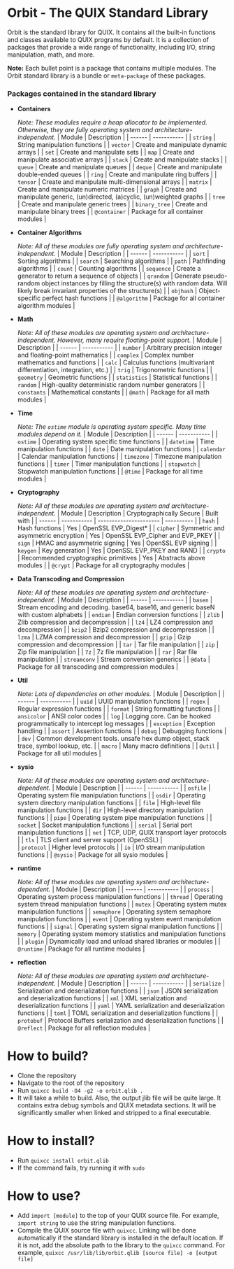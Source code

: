 # Orbit - The QUIX Standard Library

Orbit is the standard library for QUIX. It contains all the built-in functions and classes available to QUIX programs by default. It is a collection of packages that provide a wide range of functionality, including I/O, string manipulation, math, and more.

**Note:** Each bullet point is a package that contains multiple modules. The Orbit standard library is a bundle or `meta-package` of these packages.

### Packages contained in the standard library
- **Containers**

    *Note: These modules require a heap allocator to be implemented. Otherwise, they are fully operating system and architecture-independent.*
    | Module | Description |
    | ------ | ----------- |
    | `string` | String manipulation functions |
    | `vector` | Create and manipulate dynamic arrays |
    | `set` | Create and manipulate sets |
    | `map` | Create and manipulate associative arrays |
    | `stack` | Create and manipulate stacks |
    | `queue` | Create and manipulate queues |
    | `deque` | Create and manipulate double-ended queues |
    | `ring` | Create and manipulate ring buffers |
    | `tensor` | Create and manipulate multi-dimensional arrays |
    | `matrix` | Create and manipulate numeric matrices |
    | `graph` | Create and manipulate generic, (un)directed, (a)cyclic, (un)weighted graphs |
    | `tree` | Create and manipulate generic trees |
    | `binary_tree` | Create and manipulate binary trees |
    | `@container` | Package for all container modules |

- **Container Algorithms**

    *Note: All of these modules are fully operating system and architecture-independent.*
    | Module | Description |
    | ------ | ----------- |
    | `sort` | Sorting algorithms |
    | `search` | Searching algorithms |
    | `path` | Pathfinding algorithms |
    | `count` | Counting algorithms |
    | `sequence` | Create a generator to return a sequence of objects |
    | `qrandom` | Generate pseudo-random object instances by filling the structure(s) with random data. Will likely break invariant properties of the structure(s) |
    | `objhash` | Object-specific perfect hash functions |
    | `@algorithm` | Package for all container algorithm modules |

- **Math**

    *Note: All of these modules are operating system and architecture-independent. However, many require floating-point support.*
    | Module | Description |
    | ------ | ----------- |
    | `number` | Arbitrary precision integer and floating-point mathematics |
    | `complex` | Complex number mathematics and functions |
    | `calc` | Calculus functions (multivariant differentiation, integration, etc.) |
    | `trig` | Trigonometric functions |
    | `geometry` | Geometric functions |
    | `statistics` | Statistical functions |
    | `random` | High-quality deterministic random number generators |
    | `constants` | Mathematical constants |
    | `@math` | Package for all math modules |

- **Time**

    *Note: The `ostime` module is operating system specific. Many time modules depend on it.*
    | Module | Description |
    | ------ | ----------- |
    | `ostime` | Operating system specific time functions |
    | `datetime` | Time manipulation functions |
    | `date` | Date manipulation functions |
    | `calendar` | Calendar manipulation functions |
    | `timezone` | Timezone manipulation functions |
    | `timer` | Timer manipulation functions |
    | `stopwatch` | Stopwatch manipulation functions |
    | `@time` | Package for all time modules |

- **Cryptography**

    *Note: All of these modules are operating system and architecture-independent.*
    | Module | Description | Cryptographically Secure | Built with |
    | ------ | ----------- | ---------------------- | ---------- |
    | `hash` | Hash functions | Yes | OpenSSL EVP_Digest* |
    | `cipher` | Symmetric and asymmetric encryption | Yes | OpenSSL EVP_Cipher and EVP_PKEY |
    | `sign` | HMAC and asymmetric signing | Yes | OpenSSL EVP signing |
    | `keygen` | Key generation | Yes | OpenSSL EVP_PKEY and RAND |
    | `crypto` | Recommended cryptographic primitives | Yes | Abstracts above modules |
    | `@crypt` | Package for all cryptography modules |

- **Data Transcoding and Compression**

    *Note: All of these modules are operating system and architecture-independent.*
    | Module | Description |
    | ------ | ----------- |
    | `basen` | Stream encoding and decoding. base64, base16, and generic baseN with custom alphabets |
    | `endian` | Endian conversion functions |
    | `zlib` | Zlib compression and decompression |
    | `lz4` | LZ4 compression and decompression |
    | `bzip2` | Bzip2 compression and decompression |
    | `lzma` | LZMA compression and decompression |
    | `gzip` | Gzip compression and decompression |
    | `tar` | Tar file manipulation |
    | `zip` | Zip file manipulation |
    | `7z` | 7z file manipulation |
    | `rar` | Rar file manipulation |
    | `streamconv` | Stream conversion generics |
    | `@data` | Package for all transcoding and compression modules |

- **Util**

    *Note: Lots of dependencies on other modules.*
    | Module | Description |
    | ------ | ----------- |
    | `uuid` | UUID manipulation functions |
    | `regex` | Regular expression functions |
    | `format` | String formatting functions |
    | `ansicolor` | ANSI color codes |
    | `log` | Logging core. Can be hooked programmatically to intercept log messages |
    | `exception` | Exception handling |
    | `assert` | Assertion functions |
    | `debug` | Debugging functions |
    | `dev` | Common development tools. unsafe hex dump object, stack trace, symbol lookup, etc. |
    | `macro` | Many macro definitions |
    | `@util` | Package for all util modules |

- **sysio**

    *Note: All of these modules are operating system and architecture-dependent.*
    | Module | Description |
    | ------ | ----------- |
    | `osfile` | Operating system file manipulation functions |
    | `osdir` | Operating system directory manipulation functions |
    | `file` | High-level file manipulation functions |
    | `dir` | High-level directory manipulation functions |
    | `pipe` | Operating system pipe manipulation functions |
    | `socket` | Socket manipulation functions |
    | `serial` | Serial port manipulation functions |
    | `net` | TCP, UDP, QUIX transport layer protocols |
    | `tls` | TLS client and server support (OpenSSL) |   
    | `protocol` | Higher level protocols |
    | `io` | I/O stream manipulation functions |
    | `@sysio` | Package for all sysio modules |

- **runtime**

    *Note: All of these modules are operating system and architecture-dependent.*
    | Module | Description |
    | ------ | ----------- |
    | `process` | Operating system process manipulation functions |
    | `thread` | Operating system thread manipulation functions |
    | `mutex` | Operating system mutex manipulation functions |
    | `semaphore` | Operating system semaphore manipulation functions |
    | `event` | Operating system event manipulation functions |
    | `signal` | Operating system signal manipulation functions |
    | `memory` | Operating system memory statistics and manipulation functions |
    | `plugin` | Dynamically load and unload shared libraries or modules |
    | `@runtime` | Package for all runtime modules |

- **reflection**

    *Note: All of these modules are operating system and architecture-independent.*
    | Module | Description |
    | ------ | ----------- |
    | `serialize` | Serialization and deserialization functions |
    | `json` | JSON serialization and deserialization functions |
    | `xml` | XML serialization and deserialization functions |
    | `yaml` | YAML serialization and deserialization functions |
    | `toml` | TOML serialization and deserialization functions |
    | `protobuf` | Protocol Buffers serialization and deserialization functions |
    | `@reflect` | Package for all reflection modules |


# How to build?
- Clone the repository
- Navigate to the root of the repository
- Run `quixcc build -O4 -g2 -o orbit.qlib .`
- It will take a while to build. Also, the output jlib file will be quite large. It contains extra debug symbols and QUIX metadata sections. It will be significantly smaller when linked and stripped to a final executable.

# How to install?
- Run `quixcc install orbit.qlib`
- If the command fails, try running it with `sudo`

# How to use?
- Add `import [module]` to the top of your QUIX source file. For example, `import string` to use the string manipulation functions.
- Compile the QUIX source file with `quixcc`. Linking will be done automatically if the standard library is installed in the default location. If it is not, add the absolute path to the library to the `quixcc` command. For example, `quixcc /usr/lib/lib/orbit.qlib [source file] -o [output file]`

